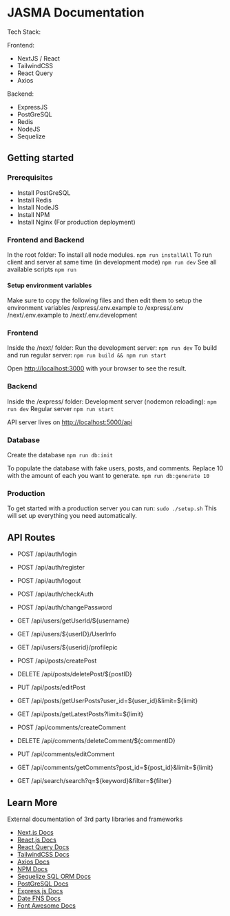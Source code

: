 # JASMA Documentation

Tech Stack:

Frontend:
- NextJS / React
- TailwindCSS
- React Query
- Axios

Backend:
- ExpressJS
- PostGreSQL
- Redis
- NodeJS
- Sequelize

## Getting started

### Prerequisites

- Install PostGreSQL
- Install Redis
- Install NodeJS
- Install NPM
- Install Nginx (For production deployment)

### Frontend and Backend

In the root folder:
To install all node modules. 
`npm run installAll` 
To run client and server at same time (in development mode)
`npm run dev`
See all available scripts
`npm run`

#### Setup environment variables
Make sure to copy the following files and then edit them to setup the environment variables 
/express/.env.example to /express/.env
/next/.env.example to /next/.env.development

### Frontend

Inside the /next/ folder:
Run the development server:
`npm run dev`
To build and run regular server:
`npm run build && npm run start`

Open [http://localhost:3000](http://localhost:3000) with your browser to see the result.

### Backend

Inside the /express/ folder:
Development server (nodemon reloading):
`npm run dev`
Regular server
`npm run start`

API server lives on [http://localhost:5000/api](http://localhost:5000/api)

### Database

<!-- First read /server/db/pg_hba.conf to read on what to add to your pg_hba.conf file. -->
Create the database
`npm run db:init`

 To populate the database with fake users, posts, and comments. Replace 10 with the amount of each you want to generate.
`npm run db:generate 10`

### Production

To get started with a production server you can run: 
`sudo ./setup.sh`
This will set up everything you need automatically.

## API Routes

- POST /api/auth/login
- POST /api/auth/register
- POST /api/auth/logout
- POST /api/auth/checkAuth
- POST /api/auth/changePassword

- GET  /api/users/getUserId/${username}
- GET  /api/users/${userID}/UserInfo
- GET  /api/users/${userid}/profilepic

- POST /api/posts/createPost
- DELETE /api/posts/deletePost/${postID}
- PUT  /api/posts/editPost
- GET  /api/posts/getUserPosts?user_id=${user_id}&limit=${limit}
- GET  /api/posts/getLatestPosts?limit=${limit}

- POST /api/comments/createComment
- DELETE /api/comments/deleteComment/${commentID}
- PUT  /api/comments/editComment
- GET  /api/comments/getComments?post_id=${post_id}&limit=${limit}

- GET  /api/search/search?q=${keyword}&filter=${filter}

## Learn More

External documentation of 3rd party libraries and frameworks

- [Next.js Docs](https://nextjs.org/docs)
- [React.js Docs](https://reactjs.org/docs/getting-started.html)
- [React Query Docs](https://react-query-v2.tanstack.com/overview)
- [TailwindCSS Docs](https://tailwindcss.com/docs/installation)
- [Axios Docs](https://axios-http.com/docs/intro)
- [NPM Docs](https://docs.npmjs.com/)
- [Sequelize SQL ORM Docs](https://sequelize.org/docs/v6/)
- [PostGreSQL Docs](https://www.postgresql.org/docs/)
- [Express.js Docs](https://expressjs.com/en/guide/routing.html)
- [Date FNS Docs](https://date-fns.org/docs/Getting-Started)
- [Font Awesome Docs](https://fontawesome.com/docs)
